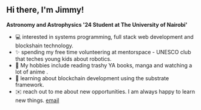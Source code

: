 ## Hi there, I'm Jimmy! 

**Astronomy and Astrophysics '24 Student at The University of Nairobi'**

- 💻 interested in systems programming, full stack web development and blockshain technology.
- ✨ spending my free time volunteering at mentorspace - UNESCO club that teches young kids about robotics.
- 📖 My hobbies include reading trashy YA books, manga and watching a lot of anime .
- 🌱 learning about blockchain development using the substrate framework.
- ✉️ reach out to me about new opportunities. I am always happy to learn new things. [email](mailto:jimmyimpulse@outlook.com)


